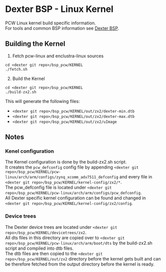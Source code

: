# Dexter BSP - Linux Kernel
PCW Linux kernel build specific information.  
For tools and common BSP information see [Dexter BSP](build_bsp.md).

## Building the Kernel
1. Fetch pcw-linux and enclustra-linux sources
```
cd <dexter git repo>/bsp_pcw/KERNEL
./fetch.sh
```

2. Build the Kernel
```
cd <dexter git repo>/bsp_pcw/KERNEL
./build-zx2.sh
```

This will generate the following files:
- `<dexter git repo>/bsp_pcw/KERNEL/out/zx2/dexter-min.dtb`
- `<dexter git repo>/bsp_pcw/KERNEL/out/zx2/dexter-max.dtb`
- `<dexter git repo>/bsp_pcw/KERNEL/out/zx2/uImage`

## Notes

### Kenel configuration
The Kernel configuration is done by the build-zx2.sh script.  
It creates the `pcw_defconfig` config file by appending
`<dexter git repo>/bsp_pcw/KERNEL/pcw-linux/arch/arm/configs/zynq_xcomm_adv7511_defconfig`
and every file in
`<dexter git repo>/bsp_pcw/KERNEL/kernel-config/zx2/*`.  
The pcw_defconfig file is located under
`<dexter git repo>/bsp_pcw/KERNEL/pcw-linux/arch/arm/configs/pcw_defconfig`.  
All Dexter specific kernel configuration can be found and changed in 
`<dexter git repo>/bsp_pcw/KERNEL/kernel-config/zx2/config`.

### Device trees
The Dexter device trees are located under
`<dexter git repo>/bsp_pcw/KERNEL/devicetrees/zx2`.  
All dts files in this directory are copied over to
`<dexter git repo>/bsp_pcw/KERNEL/pcw-linux/arch/arm/boot/dts`
by the build-zx2.sh script and compiled into dtb files.  
The dtb files are then copied to the 
`<dexter git repo>/bsp_pcw/KERNEL/out/zx2`
directory before the kernel gets built and can be therefore
fetched from the output directory before the kernel is ready.
